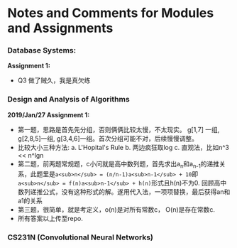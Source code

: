 # Notes and Comments for Modules and Assignments

### Database Systems: 
**Assignment 1:** 
- Q3 做了贼久，我是真欠练

### Design and Analysis of Algorithms
**2019/Jan/27 Assignment 1:**
- 第一题，思路是首先先分组，否则俩俩比较太慢，不太现实。 g[1,7] 一组, g[2,8,5]一组, g[3,4,6]一组。首次分组可能不对，后续慢慢调整。
- 比较大小三种方法: a. L'Hopital's Rule b. 两边疯狂取log c. 直观法，比如n^3 << n^lgn
- 第二题，前两题常规题，c小问就是高中数列题，首先求出a<sub>n</sub>和a<sub>n-1</sub>的递推关系，此题里是```a<sub>n</sub> = (n/n-1)a<sub>n-1</sub> + 10```即```a<sub>n</sub> = f(n)a<sub>n-1</sub> + h(n)```形式且h(n)不为0. 回顾高中数列递推公式，没有这种形式的解。遂用代入法，一项项替换，最后获得an和a1的关系
- 第三题，很简单，就是考定义，o(n)是对所有常数c， O(n)是存在常数c.
- 所有答案以上传至repo.

### CS231N (Convolutional Neural Networks)